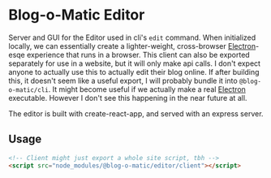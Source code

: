 Blog-o-Matic Editor
===
Server and GUI for the Editor used in cli's `edit` command. When initialized locally, we can essentially create a lighter-weight, cross-browser [Electron](https://electronjs.org/)-esqe experience that runs in a browser. This client can also be exported separately for use in a website, but it will only make api calls. I don't expect anyone to actually use this to actually edit their blog online. If after building this, it doesn't seem like a useful export, I will probably bundle it into `@blog-o-matic/cli`. It might become useful if we actually make a real [Electron](https://electronjs.org/) executable. However I don't see this happening in the near future at all.

The editor is built with create-react-app, and served with an express server.

Usage
---
```html
<!-- Client might just export a whole site script, tbh -->
<script src="node_modules/@blog-o-matic/editor/client"></script>
```

